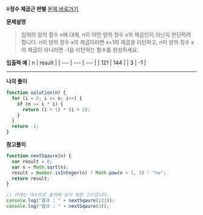 #**정수 제곱근 판별**
[문제 바로가기](https://school.programmers.co.kr/learn/courses/30/lessons/12934)

**문제설명**

> 임의의 양의 정수 n에 대해, n이 어떤 양의 정수 x의 제곱인지 아닌지 판단하려 합니다.
> n이 양의 정수 x의 제곱이라면 x+1의 제곱을 리턴하고, n이 양의 정수 x의 제곱이 아니라면 -1을 리턴하는 함수를 완성하세요.

**입출력 예**
| n | result |
| --- | --- | --- |
| 121 | 144 |
| 3 | -1 |

---

**나의 풀이**

```javascript
function solution(n) {
  for (i = 0; i <= n; i++) {
    if (n == i * i) {
      return (i + 1) * (i + 1);
    }
  }
  return -1;
}
```

**참고풀이**

```javascript
function nextSqaure(n) {
  var result = 0;
  var n = Math.sqrt(n);
  result = Number.isInteger(n) ? Math.pow(n + 1, 2) : "no";
  return result;
}

// 아래는 테스트로 출력해 보기 위한 코드입니다.
console.log("결과 : " + nextSqaure(121));
console.log("결과 : " + nextSqaure(3));
```
